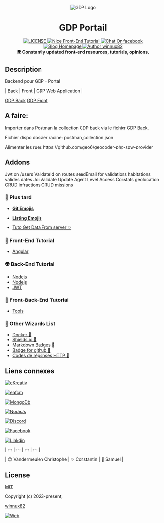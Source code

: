 <p align="center"><img src="http://www.peruwelz.be/uploads/page324/86c361ea300e6d3bccbe46573caa688a.jpg" alt="GDP Logo"></p>

<h1 align="center">GDP Portail</h1>


<div align="center">
  <a href="https://github.com/winnux82/habitations-back">
    <img src="https://img.shields.io/github/license/winnux82/nice-front-end-tutorial.svg" alt="LICENSE">
  </a>
  <a href="#">
    <img src="https://img.shields.io/badge/Coding-WnX-red.svg?style=flat" alt="Nice Front-End Tutorial">
  </a>
  <a href="[#](https://www.facebook.com/vandermeulen.christophe)">
   <img src="https://img.shields.io/badge/Messenger-%20ContactMe-brightgreen.svg" alt="Chat On facebook">
  </a>
  <a href="https://ekreativ.be">
    <img src="https://img.shields.io/badge/Website-eKreativ.be-%23a696c8.svg" alt="Blog Homepage">
  </a>
  <a href="#">
    <img src="https://img.shields.io/badge/Author-winnux82-%23a696c8.svg" alt="Author winnux82">
  </a>
</div>

<div align="center">
  <strong>🌍 Constantly updated front-end resources, tutorials, opinions. </strong>
</div>

## Description

Backend pour GDP - Portal


| Back | Front | GDP Web Application |

[GDP Back](https://github.com/winnux82/gdp-back)
[GDP Front](https://github.com/winnux82/gdp-front)

## A faire:

Importer dans Postman la collection GDP back via le fichier GDP Back.

Fichier dispo dossier racine: postman_collection.json

Alimenter les rues
https://github.com/geo6/geocoder-php-spw-provider


## Addons

Jwt on /users 
ValidateId on routes
sendEmail for validations
habitations valides dates
Joi Validate Update
Agent Level Access
Constats geolocation
CRUD infractions
CRUD missions





### 🐉 Plus tard

-   [**Git Emojis**](https://gitmoji.dev/)
-   [**Listing Emojis**](emoji.md)

-   [Tuto Get Data From server ✨](https://angular.io/tutorial/tour-of-heroes/toh-pt6)


### 🎨 Front-End Tutorial

-   [Angular](#)



### 👽 Back-End Tutorial

-   [Nodejs](#)
-   [Nodejs](https://github.com/geo6/geocoder-php-spw-provider)
-   [JWT](https://medium.com/front-end-weekly/learn-using-jwt-with-passport-authentication-9761539c4314)



### 🎣 Front-Back-End Tutorial

-   [Tools](#)


### 🔨 Other Wizards List

-   [Docker 👏](/Docker.md) 
-   [Shields.io 👏](https://shields.io/) 
-   [Markdown Badges 👏](https://github.com/Ileriayo/markdown-badges) 
-   [Badge for github 👏](https://dev.to/envoy_/150-badges-for-github-pnk) 
-   [Codes de réponses HTTP 👏](https://developer.mozilla.org/fr/docs/Web/HTTP/Status) 



## Liens connexes


[![eKreativ](https://img.shields.io/badge/web-eKreativ.be-916FF?style=for-the-badge&logo=Node.js&logoColor=white&labelColor=101010)](https://eKreativ.be)

[![eafcm](https://img.shields.io/badge/web-eafcm.be-916FF?style=for-the-badge&logo=Node.js&logoColor=white&labelColor=101010)](https://eafcm.be)

[![MongoDb](https://img.shields.io/badge/MongoDb-18.13.0-4EA94B?style=for-the-badge&logo=MongoDb&logoColor=white&labelColor=101010)]()

[![NodeJs](https://img.shields.io/badge/NodeJS-18.13.0-9146FF?style=for-the-badge&logo=Node.js&logoColor=white&labelColor=101010)]()


[![Discord](https://img.shields.io/badge/Discord-Join_Us-5865F2?style=for-the-badge&logo=discord&logoColor=white&labelColor=101010)](https://discord.gg/xfz3WMrt)

[![Facebook](https://img.shields.io/badge/Facebook-Vandermeulen.christophe-1877F2?style=for-the-badge&logo=Facebook&logoColor=white&labelColor=101010)](https://www.facebook.com/vandermeulen.christophe)

[![Linkdin](https://img.shields.io/badge/LinkedIn-vandermeulen_christophe-0077B5?style=for-the-badge&logo=LinkedIn&logoColor=white&labelColor=101010)](https://www.linkedin.com/in/vandermeulen-christophe/)


| :-: | :-: | :-: | :-: |

| 😉 Vandermeulen Christophe | ✨ Constantin | 🎉 Samuel |

## License

[MIT](http://opensource.org/licenses/MIT)



Copyright (c) 2023-present, 

[winnux82](https://github.com/winnux82)


[![Web](https://img.shields.io/badge/GitHub-winnux82-14a1f0?style=for-the-badge&logo=github&logoColor=white&labelColor=101010)](https://github.com/winnux82)